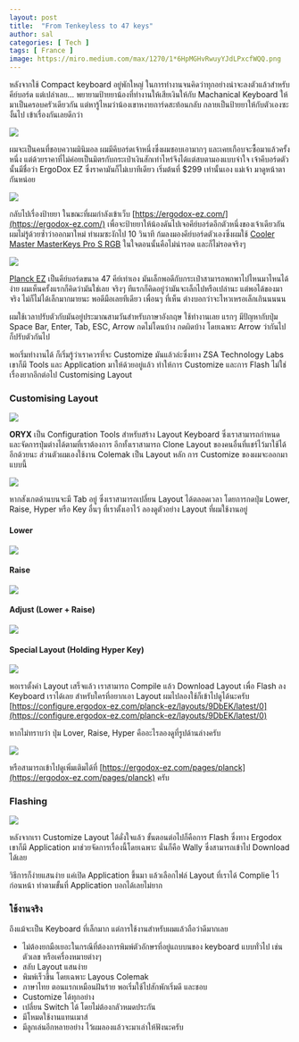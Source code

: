 ```yaml
---
layout: post
title:  "From Tenkeyless to 47 keys"
author: sal
categories: [ Tech ]
tags: [ France ]
image: https://miro.medium.com/max/1270/1*6HpMGHvRwuyYJdLPxcfWQQ.png
---
```


หลังจากใช้ Compact keyboard อยู่พักใหญ่ ในการทำงานจนคิดว่าทุกอย่างน่าจะลงตัวแล้วสำหรับคีย์บอร์ด แต่เปล่าเลย…
พยายามป้ายยาน้องที่ทำงานให้เสียเงินให้กับ Machanical Keyboard ให้มาเป็นครอบครัวเดียวกัน แต่หารู้ไหมว่าน้องเขาหงายการ์ดสะท้อนกลับ กลายเป็นป้ายยาให้กับตัวเองซะงั้นไป เข้าเรื่องกันเลยดีกว่า

<img src="https://miro.medium.com/max/1400/1*8xtfOZcFbSVYYx0dJ_j46A.jpeg">

ผมจะเป็นคนที่ชอบความมินิมอล ผมมีคีบอร์ดเจ้าหนึ่งซึ่งผมชอบเอามากๆ และเคยเกือบจะซื้อมาแล้วครั้งหนึ่ง แต่ด้วยราคาที่ไม่ค่อยเป็นมิตรกับกระเป๋าเงินสักเท่าไหร่จึงได้แต่สบตามองแบบจำใจ เจ้าคีบอร์ดตัวนั้นมีชื่อว่า ErgoDox EZ ซึ่งราคามันก็ไม่เบาทีเดียว เริ่มต้นที่ $299 เท่านั้นเอง แม่เจ้า มาดูหน้าตากันหน่อย

<img src="https://miro.medium.com/max/1400/1*BBqwaG86fQy2OhOOsv2fug.jpeg">

กลับไปเรื่องป้ายยา ในขณะที่ผมกำลังเข้าเว็บ [https://ergodox-ez.com/](https://ergodox-ez.com/) เพื่อจะป้ายยาให้น้องดันไปเจอคีย์บอร์ดอีกตัวหนึ่งของเจ้าเดียวกัน ผมไม่รู้ด้วยซ้ำว่าออกมาใหม่ ทำผมซะงักไป 10 วินาที ก้มลงมองคีย์บอร์ดตัวเองซึ่งผมใช้ [Cooler Master MasterKeys Pro S RGB](https://www.coolermaster.com/catalog/peripheral/keyboards/masterkeys-pro-s/) ในใจตอนนั้นคือไม่น่ารอด และก็ไม่รอดจริงๆ

<img src="https://miro.medium.com/max/1270/1*6HpMGHvRwuyYJdLPxcfWQQ.png">

[Planck EZ](https://ergodox-ez.com/pages/planck) เป็นคีย์บอร์ดขนาด 47 คีย์เท่าเอง มันเล็กพอดีกับกระเป๋าสามารถพกพาไปไหนมาไหนได้ง่าย ผมเห็นครั้งแรกก็คิดว่ามันใช่เลย จริงๆ ทีแรกก็คิดอยู่ว่ามันจะเล็กไปหรือเปล่านะ แต่พอได้ของมาจริง ไม่ก็ไม่ได้เล็กมากมายนะ พอดีมือเลยทีเดียว เพื่อนๆ ที่เห็น ต่างบอกว่าจะไหวเหรอเล็กเกินนนนน

ผมใช้เวลาปรับตัวกับมันอยู่ประมาณสามวันสำหรับภาษาอังกฤษ ใช้ทำงานเลย แรกๆ มีปัญหากับปุ่ม Space Bar, Enter, Tab, ESC, Arrow กดไม่โดนบ้าง กดผิดบ้าง โดยเฉพาะ Arrow ว่ากันไป ก็ปรับตัวกันไป

พอเริ่มทำงานได้ ก็เริ่มรู้ว่าเราควรที่จะ Customize มันแล้วล่ะซึ่งทาง ZSA Technology Labs เขาก็มี Tools และ Application มาให้ด้วยอยู่แล้ว ทำให้การ Customize และการ Flash ไม่ใช่เรื่องยากอีกต่อไป
Customising Layout

### Customising Layout

<img src="https://miro.medium.com/max/540/1*vNbyfO2gDcgl8aaZQR97Jg.png">

**ORYX** เป็น Configuration Tools สำหรับสร้าง Layout Keyboard ซึ่งเราสามารถกำหนด และจัดการปุ่มต่างได้ตามที่เราต้องการ อีกทั้งเราสามารถ Clone Layout ของคนอื่นที่แชร์ไว้มาใช้ได้อีกด้วยนะ
ส่วนตัวผมเองใช้งาน Colemak เป็น Layout หลัก การ Customize ของผมจะออกมาแบบนี้

<img src="https://miro.medium.com/max/1400/1*3NiEaPxhyAE49CpfXaDi0g.png">

หากสังเกตด้านบนจะมี Tab อยู่ ซึ่งเราสามารถเปลี่ยน Layout ได้ตลอดเวลา โดยการกดปุ่ม Lower, Raise, Hyper หรือ Key อื่นๆ ที่เราตั้งเอาไว้ ลองดูตัวอย่าง Layout ที่ผมใช้งานอยู่

#### Lower

<img src="https://miro.medium.com/max/1400/1*WrhhC9USr4HQfccyXe04oA.png">


#### Raise

<img src="https://miro.medium.com/max/1400/1*e2QmdvnosrLmH8xZmedgpQ.png">


#### Adjust (Lower + Raise)

<img src="https://miro.medium.com/max/1400/1*0jUCqyzcnCm4LHPLWtKFaQ.png">


#### Special Layout (Holding Hyper Key)

<img src="https://miro.medium.com/max/1400/1*GTGbn4t_sI6mFJvged_7ag.png">

พอเราตั้งค่า Layout เสร็จแล้ว เราสามารถ Compile แล้ว Download Layout เพื่อ Flash ลง Keyboard เราได้เลย สำหรับใครที่อยากเอา Layout ผมไปลองใช้ก็เข้าไปดูได้นะครับ [https://configure.ergodox-ez.com/planck-ez/layouts/9DbEK/latest/0](https://configure.ergodox-ez.com/planck-ez/layouts/9DbEK/latest/0)

หากไม่ทราบว่า ปุ่ม Lover, Raise, Hyper คืออะไรลองดูที่รูปด้านล่างครับ

<img src="https://miro.medium.com/max/1400/1*wOcbwOgUireOXDxA70EipA.png">

หรือสามารถเข้าไปดูเพิ่มเติมได้ที่ [https://ergodox-ez.com/pages/planck](https://ergodox-ez.com/pages/planck) ครับ

### Flashing

<img src="https://miro.medium.com/max/1400/1*YjyX9CytIo_XPXUxrfCufQ.png">

หลังจากเรา Customize Layout ได้ดั่งใจแล้ว ขั้นตอนต่อไปก็คือการ Flash ซึ่งทาง Ergodox เขาก็มี Application มาช่วยจัดการเรื่องนี้โดยเฉพาะ นั่นก็คือ Wally ซึ่งสามารถเข้าไป Download ได้เลย

วิธีการก็ง่ายแสนง่าย แค่เปิด Application ​ขึ้นมา แล้วเลือกไฟล์ Layout ที่เราได้ Complie ไว้ก่อนหน้า ทำตามขั้นที่ Application บอกได้เลยไม่ยาก

### ใช้งานจริง

ถึงแม้จะเป็น Keyboard ที่เล็กมาก แต่การใช้งานสำหรับผมแล้วถือว่าดีมากเลย

- ไม่ต้องยกมือเยอะในกรณีที่ต้องการพิมพ์ตัวอักษรที่อยู่แถบบนของ keyboard แบบทั่วไป เช่น ตัวเลข หรือเครื่องหมายต่างๆ
- สลับ Layout แสนง่าย
- พิมพ์เร็วขึ้น โดยเฉพาะ Layous Colemak
- ภาษาไทย ตอนแรกเหมือนฝันร้าย พอเริ่มใช้ไปสักพักเริ่มดี และชอบ
- Customize ได้ทุกอย่าง
- เปลี่ยน Switch ได้ โดยไม่ต้องกลัวหมดประกัน
- มีโหมดใช้งานแทนเมาส์
- มีลูกเล่นอีกหลายอย่าง ไว้ผมลองแล้วจะมาเล่าให้ฟังนะครับ